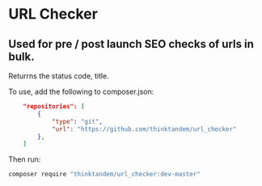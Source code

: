 # URL Checker

## Used for pre / post launch SEO checks of urls in bulk.

Returrns the status code, title.

To use, add the following to composer.json:

```json
    "repositories": [
        {
            "type": "git",
            "url": "https://github.com/thinktandem/url_checker"
        },
    ]
```

Then run:

```bash
composer require "thinktandem/url_checker:dev-master"
```